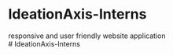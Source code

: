 # IdeationAxis-Interns
responsive and user friendly website application  
#   I d e a t i o n A x i s - I n t e r n s  
 